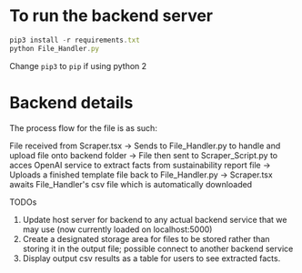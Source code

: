 # To run the backend server
```js
pip3 install -r requirements.txt
python File_Handler.py
```

Change `pip3` to `pip` if using python 2

# Backend details

The process flow for the file is as such:

File received from Scraper.tsx -> Sends to File_Handler.py to handle and upload file onto backend folder -> File then sent to Scraper_Script.py to acces OpenAI service to extract facts from sustainability report file -> Uploads a finished template file back to File_Handler.py -> Scraper.tsx awaits File_Handler's csv file which is automatically downloaded

TODOs

1) Update host server for backend to any actual backend service that we may use (now currently loaded on localhost:5000)
2) Create a designated storage area for files to be stored rather than storing it in the output file; possible connect to another backend service
3) Display output csv results as a table for users to see extracted facts. 

